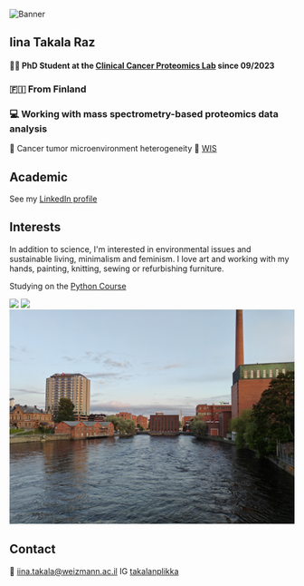 
![Banner](https://github.com/iinaraz/iinaraz.github.io/raw/main/cesarea.jpg)

## Iina Takala Raz
#### 👩‍🔬 PhD Student at the [Clinical Cancer Proteomics Lab](https://www.weizmann.ac.il/mcb/TGeiger/) since 09/2023
### 🇫🇮 From Finland
### 💻 Working with mass spectrometry-based proteomics data analysis
🧫 Cancer tumor microenvironment heterogeneity
🏫 [WIS](https://www.weizmann.ac.il/pages/)

## Academic
See my [LinkedIn profile](https://www.linkedin.com/in/iina-raz/)

## Interests
In addition to science, I'm interested in environmental issues and sustainable living, minimalism and feminism. I love art and working with my hands, painting, knitting, sewing or refurbishing furniture.

Studying on the [Python Course](https://szabgab.com/)

![](/cows_field.jpg) ![](/me_and_moomin.jpg) ![](/tampere.jpg)

## Contact
📧 iina.takala@weizmann.ac.il
IG [takalanplikka](https://www.instagram.com/takalanplikka/)

